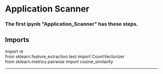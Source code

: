 # Application Scanner

### The first ipynb "Application_Scanner" has these steps.
Imports
------------------------------------------------------------
import re<br/>
from sklearn.feature_extraction.text import CountVectorizer<br/>
from sklearn.metrics.pairwise import cosine_similarity<br/>

____________________________________________________________
